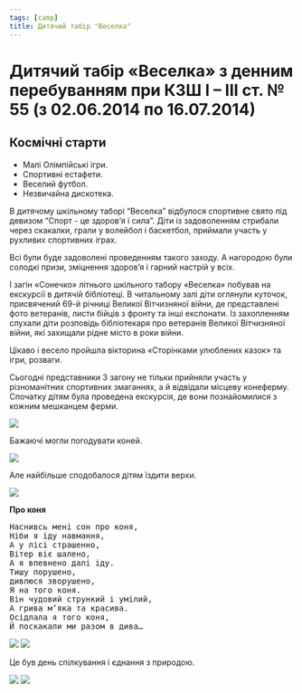 ```yaml
---
tags: [camp]
title: Дитячий табір "Веселка"
---
```


# Дитячий табір «Веселка» з денним перебуванням при КЗШ І – ІІІ ст. № 55 (з 02.06.2014 по 16.07.2014)

## Космічні старти

-   Малі Олімпійські ігри.
-   Спортивні естафети.
-   Веселий футбол.
-   Незвичайна дискотека.

В дитячому шкільному таборі “Веселка” відбулося спортивне свято під девизом “Спорт - це здоров’я і сила”. Діти із задоволенням стрибали через скакалки, грали у волейбол і баскетбол, приймали участь у рухливих спортивних іграх.

Всі були буде задоволені проведенням такого заходу. А нагородою були солодкі призи, зміцнення здоров’я і гарний настрій у всіх.

<slideshow id="72157648766145688"></slideshow>

I загін «Сонечко» літнього шкільного табору «Веселка» побував на екскурсії в дитячій бібліотеці. В читальному залі діти оглянули куточок, присвячений 69-й річниці Великої Вітчизняної війни, де представлені фото ветеранів, листи бійців з фронту та інші експонати. Із захопленням слухали діти розповідь бібліотекаря про ветеранів Великої Вітчизняної війни, які захищали рідне місто в роки війни.

Цікаво і весело пройшла вікторина «Сторінками улюблених казок» та ігри, розваги.

<slideshow id="72157646846153613"></slideshow>

Сьогодні представники 3 загону не тільки прийняли участь у різноманітних спортивних змаганнях, а й відвідали місцеву конеферму. Спочатку дітям була проведена екскурсія, де вони познайомилися з кожним мешканцем ферми.

![](1.webp)

Бажаючі могли погодувати коней.

![](2.webp)

Але найбільше сподобалося дітям їздити верхи.

![](3.webp)

**Про коня**

<pre>
Наснивсь мені сон про коня,
Ніби я іду навмання,
А у лісі страшенно,
Вітер віє шалено,
А я впевнено далі іду.
Тишу порушено,
дивлюся зворушено,
Я на того коня.
Він чудовий стрункий і умілий,
А грива м’яка та красива.
Осідлала я того коня,
Й поскакали ми разом в дива…
</pre>

![](4.webp)
![](5.webp)

Це був день спілкування і єднання з природою.

![](6.webp)
![](7.webp)
